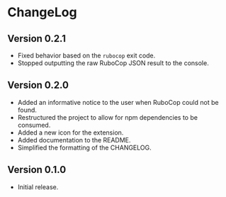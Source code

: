 # ChangeLog

## Version 0.2.1

- Fixed behavior based on the `rubocop` exit code.
- Stopped outputting the raw RuboCop JSON result to the console.

## Version 0.2.0

- Added an informative notice to the user when RuboCop could not be found.
- Restructured the project to allow for npm dependencies to be consumed.
- Added a new icon for the extension.
- Added documentation to the README.
- Simplified the formatting of the CHANGELOG.

## Version 0.1.0

- Initial release.
